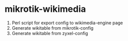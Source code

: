 # mikrotik-wikimedia
1) Perl script for export config to wikimedia-engine page
2) Generate wikitable from mikrotik-config
3) Generate wikitable from zyxel-config
